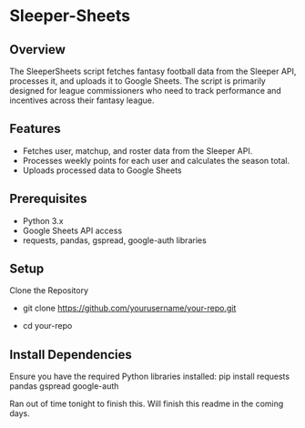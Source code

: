 # Sleeper-Sheets
## Overview
The SleeperSheets script fetches fantasy football data from the Sleeper API, processes it, and uploads it to Google Sheets. The script is primarily designed for league commissioners who need to track performance and incentives across their fantasy league. 

## Features
- Fetches user, matchup, and roster data from the Sleeper API.
- Processes weekly points for each user and calculates the season total.
- Uploads processed data to Google Sheets

## Prerequisites
- Python 3.x
- Google Sheets API access
- requests, pandas, gspread, google-auth libraries

## Setup
Clone the Repository
- git clone https://github.com/yourusername/your-repo.git

- cd your-repo

## Install Dependencies

Ensure you have the required Python libraries installed:
pip install requests pandas gspread google-auth

Ran out of time tonight to finish this.  Will finish this readme in the coming days. 
